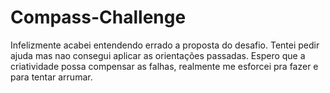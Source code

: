 # Compass-Challenge
Infelizmente acabei entendendo errado a proposta do desafio. Tentei pedir ajuda mas nao consegui aplicar as orientações passadas.
Espero que a criatividade possa compensar as falhas, realmente me esforcei pra fazer e para tentar arrumar.
